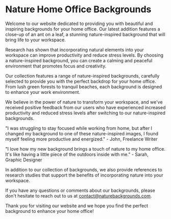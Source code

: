 <!--font:Poppins-->

# Nature Home Office Backgrounds

Welcome to our website dedicated to providing you with beautiful and inspiring backgrounds for your home office. Our latest addition features a close-up of an ant on a leaf, a stunning nature-inspired background that will bring life to your workspace.

Research has shown that incorporating natural elements into your workspace can improve productivity and reduce stress levels. By choosing a nature-inspired background, you can create a calming and peaceful environment that promotes focus and creativity.

Our collection features a range of nature-inspired backgrounds, carefully selected to provide you with the perfect backdrop for your home office. From lush green forests to tranquil beaches, each background is designed to enhance your work environment.

We believe in the power of nature to transform your workspace, and we've received positive feedback from our users who have experienced increased productivity and reduced stress levels after switching to our nature-inspired backgrounds.

"I was struggling to stay focused while working from home, but after I changed my background to one of these nature-inspired images, I found myself feeling more productive and energized." - John, Freelance Writer

"I love how my new background brings a touch of nature to my home office. It's like having a little piece of the outdoors inside with me." - Sarah, Graphic Designer

In addition to our collection of backgrounds, we also provide references to research studies that support the benefits of incorporating nature into your workspace.

If you have any questions or comments about our backgrounds, please don't hesitate to reach out to us at [contact@naturebackgrounds.com](mailto:contact@naturebackgrounds.com).

Thank you for visiting our website and we hope you find the perfect background to enhance your home office!

<!--

Write me content for website with wallpaper which alt text is:

"A close-up of an ant on a leaf"

The name/title of the page should not be 1:1 copy of the alt text but rather a real content of the website which is using this wallpaper.

- Use markdown format 
- Start with heading
- Heading should be short and concise
- The content should look like a real website 
- The website should not be about the wallpaper, wallpaper is just a related background
- Heading should be contain work "wallpaper" or "background"
- Include real sections like references, contact, user stories, etc. use things relevant to the page purpose.
- Feel free to use structure like headings, bullets, numbering, blockquotes, paragraphs, horizontal lines, etc.
- You can use formatting like bold or _italic_
- You can include UTF-8 emojis
- Links should be only #hash anchors (and you can refer to the document itself)
- Do not include images


---


# Nature-inspired Wallpaper for Your Home Office

Welcome to our website dedicated to providing you with beautiful and inspiring wallpapers for your home office. Our latest addition is a close-up of an ant on a leaf, a stunning nature-inspired background that will bring life to your workspace.

## Why Choose Nature-Inspired Wallpaper?

Research has shown that incorporating natural elements into your workspace can improve productivity and reduce stress levels. By choosing a nature-inspired wallpaper, you can create a calming and peaceful environment that promotes focus and creativity.

## Our Collection

Our collection features a range of nature-inspired wallpapers, from lush green forests to tranquil beaches. Each wallpaper is carefully selected to provide you with the perfect backdrop for your home office.

## User Stories

"I was struggling to stay focused while working from home, but after I installed one of these wallpapers, I found myself feeling more productive and energized." - John, Freelance Writer

"I love how my new wallpaper brings a touch of nature to my home office. It's like having a little piece of the outdoors inside with me." - Sarah, Graphic Designer

## References

- "The Cognitive Benefits of Interacting With Nature" by Marc G. Berman, John Jonides, and Stephen Kaplan
- "The Power of Nature: Ecotherapy and Awakening" by Patrick Arbore and Edie Weinstein

## Contact Us

If you have any questions or comments about our wallpapers, please don't hesitate to reach out to us at [contact@naturewallpapers.com](mailto:contact@naturewallpapers.com).

Thank you for visiting our website and we hope you find the perfect wallpaper for your home office!


---


Heading should not include word "wallpaper". The website should not be about the wallpaper itself, wallpaper is just a related background, rewrite whole content.


---


# Nature-Inspired Backgrounds for Your Home Office

Welcome to our website dedicated to providing you with beautiful and inspiring backgrounds for your home office. Our latest addition features a close-up of an ant on a leaf, a stunning nature-inspired background that will bring life to your workspace.

## Why Choose Nature-Inspired Backgrounds?

Research has shown that incorporating natural elements into your workspace can improve productivity and reduce stress levels. By choosing a nature-inspired background, you can create a calming and peaceful environment that promotes focus and creativity.

## Our Collection

Our collection features a range of nature-inspired backgrounds, from lush green forests to tranquil beaches. Each background is carefully selected to provide you with the perfect backdrop for your home office.

## User Stories

"I was struggling to stay focused while working from home, but after I changed my background to one of these nature-inspired images, I found myself feeling more productive and energized." - John, Freelance Writer

"I love how my new background brings a touch of nature to my home office. It's like having a little piece of the outdoors inside with me." - Sarah, Graphic Designer

## References

- "The Cognitive Benefits of Interacting With Nature" by Marc G. Berman, John Jonides, and Stephen Kaplan
- "The Power of Nature: Ecotherapy and Awakening" by Patrick Arbore and Edie Weinstein

## Contact Us

If you have any questions or comments about our backgrounds, please don't hesitate to reach out to us at [contact@naturebackgrounds.com](mailto:contact@naturebackgrounds.com).

Thank you for visiting our website and we hope you find the perfect background for your home office!


---


Heading is too long, rewrite whole content.


---


# Nature-Inspired Backgrounds for a Productive Home Office

Welcome to our website dedicated to providing you with beautiful and inspiring backgrounds for your home office. Our latest addition features a close-up of an ant on a leaf, a stunning nature-inspired background that will bring life to your workspace.

Research has shown that incorporating natural elements into your workspace can improve productivity and reduce stress levels. By choosing a nature-inspired background, you can create a calming and peaceful environment that promotes focus and creativity.

Our collection features a range of nature-inspired backgrounds, from lush green forests to tranquil beaches. Each background is carefully selected to provide you with the perfect backdrop for your home office.

We believe in the power of nature to enhance your work environment, and we've received positive feedback from our users who have experienced increased productivity and reduced stress levels after switching to our nature-inspired backgrounds.

"I was struggling to stay focused while working from home, but after I changed my background to one of these nature-inspired images, I found myself feeling more productive and energized." - John, Freelance Writer

"I love how my new background brings a touch of nature to my home office. It's like having a little piece of the outdoors inside with me." - Sarah, Graphic Designer

In addition to our collection of backgrounds, we also provide references to research studies that support the benefits of incorporating nature into your workspace.

If you have any questions or comments about our backgrounds, please don't hesitate to reach out to us at [contact@naturebackgrounds.com](mailto:contact@naturebackgrounds.com).

Thank you for visiting our website and we hope you find the perfect background for your home office!


---


Heading is too long, rewrite whole content.


---


# Enhance Your Home Office with Nature-Inspired Backgrounds

Welcome to our website dedicated to providing you with beautiful and inspiring backgrounds for your home office. Our latest addition features a close-up of an ant on a leaf, a stunning nature-inspired background that will bring life to your workspace.

Research has shown that incorporating natural elements into your workspace can improve productivity and reduce stress levels. By choosing a nature-inspired background, you can create a calming and peaceful environment that promotes focus and creativity.

Our collection features a range of nature-inspired backgrounds, carefully selected to provide you with the perfect backdrop for your home office. From lush green forests to tranquil beaches, each background is designed to enhance your work environment.

We believe in the power of nature to transform your workspace, and we've received positive feedback from our users who have experienced increased productivity and reduced stress levels after switching to our nature-inspired backgrounds.

"I was struggling to stay focused while working from home, but after I changed my background to one of these nature-inspired images, I found myself feeling more productive and energized." - John, Freelance Writer

"I love how my new background brings a touch of nature to my home office. It's like having a little piece of the outdoors inside with me." - Sarah, Graphic Designer

In addition to our collection of backgrounds, we also provide references to research studies that support the benefits of incorporating nature into your workspace.

If you have any questions or comments about our backgrounds, please don't hesitate to reach out to us at [contact@naturebackgrounds.com](mailto:contact@naturebackgrounds.com).

Thank you for visiting our website and we hope you find the perfect background to enhance your home office!


---


Write me a Google font which is best fitting for the website.

Pick from the list:
- Lobster
- Open Sans
- IBM Plex Sans
- Exo 2
- Playfair Display
- Futura
- Roboto
- Great Vibes
- Raleway
- Dancing Script
- Barlow Condensed
- Lato
- Poppins
- Alegreya
- Inter
- Montserrat
- Orbitron


Write just the font name nothing else.


---


Poppins

-->
